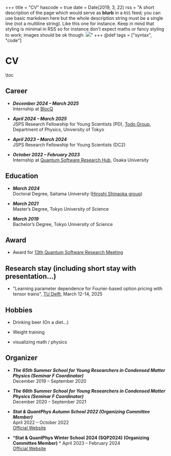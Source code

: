 +++
title = "CV"
hascode = true
date = Date(2019, 3, 22)
rss = "A short description of the page which would serve as **blurb** in a `RSS` feed; you can use basic markdown here but the whole description string must be a single line (not a multiline string). Like this one for instance. Keep in mind that styling is minimal in RSS so for instance don't expect maths or fancy styling to work; images should be ok though: ![](https://upload.wikimedia.org/wikipedia/en/3/32/Rick_and_Morty_opening_credits.jpeg)"
+++
@def tags = ["syntax", "code"]

# CV

\toc

## Career 
- ***December 2024 – March 2025***  
  Internship at [BlocQ](https://www.blocqinc.com/)

- ***April 2024 – March 2025***  
  JSPS Research Fellowship for Young Scientists (PD), [Todo Group](https://exa.phys.s.u-tokyo.ac.jp/ja), Department of Physics, University of Tokyo

- ***April 2023 – March 2024***  
  JSPS Research Fellowship for Young Scientists (DC2)

- ***October 2022 – February 2023***  
  Internship at [Quantum Software Research Hub](https://qsrh.jp/seminar/), Osaka University

## Education

- ***March 2024***  
  Doctoral Degree, Saitama University ([Hiroshi Shinaoka group](https://shinaoka.sakura.ne.jp))

- ***March 2021***  
  Master’s Degree, Tokyo University of Science

- ***March 2019***  
  Bachelor’s Degree, Tokyo University of Science

## Award
- Award for [13th Quantum Software Research Meeting](https://www.ipsj.or.jp/kenkyukai/event/qs13.html)

## Research stay (including short stay with presentation...)
- "Learning parameter dependence for Fourier-based option pricing with tensor trains", [TU Delft](https://map.tudelftcampus.nl/poi/elektrotechniek-wiskunde-en-informatica-ewi/), March 12-14, 2025


## Hobbies
- Drinking beer (On a diet...)

- Weight training

- visualizing math / physics

## Organizer
- ***The 65th Summer School for Young Researchers in Condensed Matter Physics (Seminar F Coordinator)***  
  December 2019 – September 2020

- ***The 66th Summer School for Young Researchers in Condensed Matter Physics (Seminar F Coordinator)***  
  December 2020 – September 2021

- ***Stat & QuantPhys Autumn School 2022 (Organizing Committee Member)***  
  April 2022 – October 2022  
  [Official Website](http://hatano-lab.iis.u-tokyo.ac.jp/manami/SQP2022/index_jp.html)

- ***Stat & QuantPhys Winter School 2024 (SQP2024) (Organizing Committee Member)**  *
  April 2023 – February 2024  
  [Official Website](http://hatano-lab.iis.u-tokyo.ac.jp/norihiro/SQP2024/index.html)


